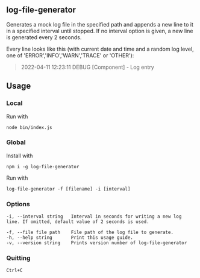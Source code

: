 ## log-file-generator

Generates a mock log file in the specified path and appends a new line to it in a specified interval until stopped. If no interval option is given, a new line is generated every 2 seconds.

Every line looks like this (with current date and time and a random log level, one of 'ERROR','INFO','WARN','TRACE' or 'OTHER'):
> 2022-04-11 12:23:11 DEBUG [Component] - Log entry

## Usage

### Local
Run with
```
node bin/index.js
```

### Global

Install with
```
npm i -g log-file-generator
```

Run with
```
log-file-generator -f [filename] -i [interval]
```

### Options

``-i, --interval string   Interval in seconds for writing a new log line. If omitted, default value of 2 seconds is used.``  

``-f, --file file path    File path of the log file to generate.``  
``-h, --help string       Print this usage guide.``  
``-v, --version string    Prints version number of log-file-generator``

### Quitting

```
Ctrl+C
```